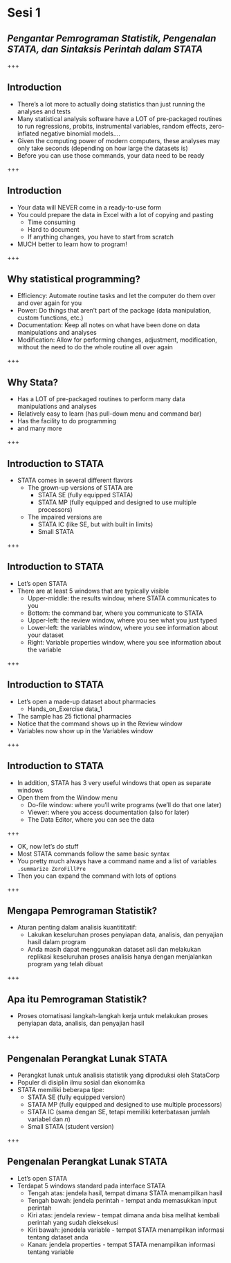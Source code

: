 # Sesi 1
## *Pengantar Pemrograman Statistik, Pengenalan STATA, dan Sintaksis Perintah dalam STATA*

+++

## Introduction
- There’s a lot more to actually doing statistics than just running the analyses and tests
- Many statistical analysis software have a LOT of pre-packaged routines to run regressions, probits, instrumental variables, random effects, zero-inflated negative binomial models….
- Given the computing power of modern computers, these analyses may only take seconds (depending on how large the datasets is)
- Before you can use those commands, your data need to be ready
    
+++

## Introduction
- Your data will NEVER come in a ready-to-use form
- You could prepare the data in Excel with a lot of copying and pasting
    - Time consuming
    - Hard to document
    - If anything changes, you have to start from scratch
- MUCH better to learn how to program!

+++
## Why statistical programming?

- Efficiency: Automate routine tasks and let the computer do them over and over again for you
- Power: Do things that aren’t part of the package (data manipulation, custom functions, etc.)
- Documentation: Keep all notes on what have been done on data manipulations and analyses
- Modification: Allow for performing changes, adjustment, modification, without the need to do the whole routine all over again

+++

## Why Stata?

- Has a LOT of pre-packaged routines to perform many data manipulations and analyses
- Relatively easy to learn (has pull-down menu and command bar)
- Has the facility to do programming
- and many more

+++

## Introduction to STATA

- STATA comes in several different flavors
    - The grown-up versions of STATA are
        - STATA SE (fully equipped STATA)
        - STATA MP (fully equipped and designed to use multiple processors)
    - The impaired versions are
        - STATA IC (like SE, but with built in limits)
        - Small STATA

+++

## Introduction to STATA

- Let’s open STATA
- There are at least 5 windows that are typically visible
    - Upper-middle: the results window, where STATA communicates to you
    - Bottom: the command bar, where you communicate to STATA
    - Upper-left: the review window, where you see what you just typed
    - Lower-left: the variables window, where you see information about your dataset
    - Right: Variable properties window, where you see information about the variable


+++

## Introduction to STATA

- Let’s open a made-up dataset about pharmacies
    - Hands_on_Exercise data_1
- The sample has 25 fictional pharmacies
- Notice that the command shows up in the Review window
- Variables now show up in the Variables window


+++

## Introduction to STATA

- In addition, STATA has 3 very useful windows that open as separate windows
- Open them from the Window menu
    - Do-file window: where you’ll write programs (we’ll do that one later)
    - Viewer: where you access documentation (also for later)
    - The Data Editor, where you can see the data

+++


- OK, now let’s do stuff
- Most STATA commands follow the same basic syntax
- You pretty much always have a command name and a list of variables
`.summarize ZeroFillPre`
- Then you can expand the command with lots of options


+++
## Mengapa Pemrograman Statistik?

- Aturan penting dalam analisis kuantititatif:
    - Lakukan keseluruhan proses penyiapan data, analisis, dan penyajian hasil dalam program
    - Anda masih dapat menggunakan dataset asli dan melakukan replikasi keseluruhan proses analisis hanya dengan menjalankan program yang telah dibuat

+++

## Apa itu Pemrograman Statistik?
- Proses otomatisasi langkah-langkah kerja untuk melakukan proses penyiapan data, analisis, dan penyajian hasil

+++ 

## Pengenalan Perangkat Lunak STATA

- Perangkat lunak untuk analisis statistik yang diproduksi oleh StataCorp
- Populer di disiplin ilmu sosial dan ekonomika
- STATA memiliki beberapa tipe:
    - STATA SE (fully equipped version)
    - STATA MP (fully equipped and designed to use multiple processors)
    - STATA IC (sama dengan SE, tetapi memiliki keterbatasan jumlah variabel dan *n*)
    - Small STATA (student version)
    
+++

## Pengenalan Perangkat Lunak STATA
- Let’s open STATA
- Terdapat 5 windows standard pada interface STATA
    - Tengah atas: jendela hasil, tempat dimana STATA menampilkan hasil
    - Tengah bawah: jendela perintah -  tempat anda memasukkan input perintah
    - Kiri atas: jendela review - tempat dimana anda bisa melihat kembali perintah yang sudah dieksekusi
    - Kiri bawah: jenedela variable - tempat STATA menampilkan informasi tentang dataset anda
    - Kanan: jendela properties - tempat STATA menampilkan informasi tentang variable
    
